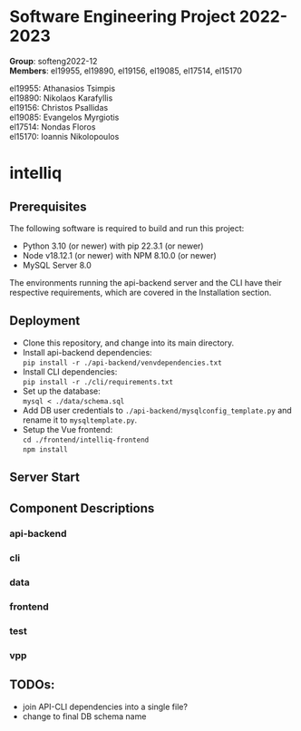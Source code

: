 # Software Engineering Project 2022-2023

**Group**: softeng2022-12  
**Members**: el19955, el19890, el19156, el19085, el17514, el15170
  
el19955: Athanasios Tsimpis  
el19890: Nikolaos Karafyllis  
el19156: Christos Psallidas  
el19085: Evangelos Myrgiotis  
el17514: Nondas Floros  
el15170: Ioannis Nikolopoulos  

# **intelliq**

## Prerequisites
The following software is required to build and run this project:   
* Python 3.10 (or newer) with pip 22.3.1 (or newer)
* Node v18.12.1 (or newer) with NPM 8.10.0 (or newer)
* MySQL Server 8.0  

The environments running the api-backend server and the CLI have their respective requirements, which are covered in the Installation section.
## Deployment
* Clone this repository, and change into its main directory.
* Install api-backend dependencies:  
`pip install -r ./api-backend/venvdependencies.txt`
* Install CLI dependencies:   
`pip install -r ./cli/requirements.txt`
* Set up the database:  
`mysql < ./data/schema.sql`
* Add DB user credentials to `./api-backend/mysqlconfig_template.py` and rename it to `mysqltemplate.py`.
* Setup the Vue frontend:  
`cd ./frontend/intelliq-frontend`   
`npm install`

## Server Start

## Component Descriptions

### api-backend

### cli

### data

### frontend

### test

### vpp

## TODOs:
* join API-CLI dependencies into a single file?
* change to final DB schema name  